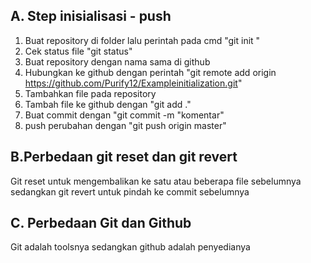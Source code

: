 A. Step inisialisasi - push
---
1. Buat repository di folder lalu perintah pada cmd "git init <nama file>"
2. Cek status file "git status"
3. Buat repository dengan nama sama di github
4. Hubungkan ke github dengan perintah "git remote add origin https://github.com/Purify12/Exampleinitialization.git"
5. Tambahkan file pada repository
6. Tambah file ke github dengan "git add ."
7. Buat commit dengan "git commit -m "komentar"
8. push perubahan dengan "git push origin master"

B.Perbedaan git reset dan git revert
---

Git reset untuk mengembalikan ke satu atau beberapa file sebelumnya sedangkan git revert untuk pindah ke commit sebelumnya

C. Perbedaan Git dan Github
---
Git adalah toolsnya sedangkan github adalah penyedianya
